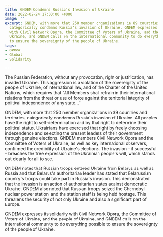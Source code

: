 ```yaml
---
title: GNDEM Condemns Russia's Invasion of Ukraine
date: 2022-02-24 17:00:00 +0000
image: ''
excerpt: GNDEM, with more that 250 member organizations in 89 countries and territories,
  categorically condemns Russia's invasion of Ukraine. GNDEM expresses its solidarity
  with Civil Network Opora, the Committee of Voters of Ukraine, and the people of
  Ukraine, and GNDEM calls on the international community to do everything possible
  to ensure the sovereignty of the people of Ukraine.
tags:
- OPORA
- Global
- Solidarity

---
```

The Russian Federation, without any provocation, right or justification, has invaded Ukraine. This aggression is a violation of the sovereignty of the people of Ukraine, of international law, and of the Charter of the United Nations, which requires that "All Members shall refrain in their international relations from the threat or use of force against the territorial integrity of political independence of any state..."

GNDEM, with more that 250 member organizations in 89 countries and territories, categorically condemns Russia's invasion of Ukraine. All peoples have the right to self-determination and by that right to determine their political status. Ukrainians have exercised that right by freely choosing independence and selecting the present leaders of their government through genuine elections. GNDEM members Civil Network Opora and the Committee of Voters of Ukraine, as well as key international observers, confirmed the credibility of Ukraine's elections. The invasion - if successful - breaches the free expression of the Ukrainian people's will, which stands out clearly for all to see.

GNDEM notes that Russian troops entered Ukraine from Belarus as well as Russia and that Belarus's authoritarian leader has stated that Belarussian country's troops could take part in Russia's invasion. This demonstrated that the invasion is an action of authoritarian states against democratic Ukraine. GNDEM also noted that Russian troops seized the Chernobyl nuclear power station, and the station staff is being held hostage. This threatens the security of not only Ukraine and also a significant part of Europe.

GNDEM expresses its solidarity with Civil Network Opora, the Committee of Voters of Ukraine, and the people of Ukraine, and GNDEM calls on the international community to do everything possible to ensure the sovereignty of the people of Ukraine.